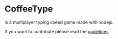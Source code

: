 # CoffeeType  
Is a multiplayer typing speed game made with nodejs.  
  
If you want to contribute please read the [guidelines](https://github.com/decaffeinatedcoffee/CoffeeType/blob/main/CONTRIBUTING.md)
